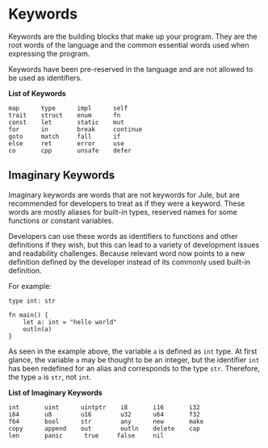# Keywords

Keywords are the building blocks that make up your program. They are the root words of the language and the common essential words used when expressing the program.

Keywords have been pre-reserved in the language and are not allowed to be used as identifiers.

**List of Keywords**
```jule
map      type      impl      self
trait    struct    enum      fn
const    let       static    mut
for      in        break     continue
goto     match     fall      if
else     ret       error     use
co       cpp       unsafe    defer
```

## Imaginary Keywords

Imaginary keywords are words that are not keywords for Jule, but are recommended for developers to treat as if they were a keyword. These words are mostly aliases for built-in types, reserved names for some functions or constant variables.

Developers can use these words as identifiers to functions and other definitions if they wish, but this can lead to a variety of development issues and readability challenges. Because relevant word now points to a new definition defined by the developer instead of its commonly used built-in definition.

For example:

```jule
type int: str

fn main() {
    let a: int = "hello world"
    outln(a)
}
```
As seen in the example above, the variable `a` is defined as `int` type. At first glance, the variable `a` may be thought to be an integer, but the identifier `int` has been redefined for an alias and corresponds to the type `str`. Therefore, the type `a` is `str`, not `int`.


**List of Imaginary Keywords**

```jule
int       uint      uintptr    i8       i16       i32
i64       u8        u16        u32      u64       f32
f64       bool      str        any      new       make
copy      append    out        outln    delete    cap
len       panic      true     false     nil
```